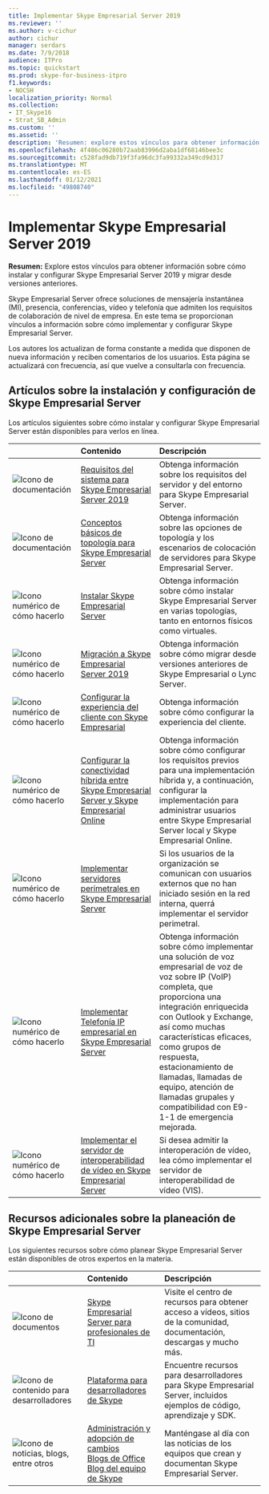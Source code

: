 ```yaml
---
title: Implementar Skype Empresarial Server 2019
ms.reviewer: ''
ms.author: v-cichur
author: cichur
manager: serdars
ms.date: 7/9/2018
audience: ITPro
ms.topic: quickstart
ms.prod: skype-for-business-itpro
f1.keywords:
- NOCSH
localization_priority: Normal
ms.collection:
- IT_Skype16
- Strat_SB_Admin
ms.custom: ''
ms.assetid: ''
description: 'Resumen: explore estos vínculos para obtener información sobre cómo instalar y configurar Skype Empresarial Server 2019.'
ms.openlocfilehash: 4f486c06280b72aab83996d2aba1df68146bee3c
ms.sourcegitcommit: c528fad9db719f3fa96dc3fa99332a349cd9d317
ms.translationtype: MT
ms.contentlocale: es-ES
ms.lasthandoff: 01/12/2021
ms.locfileid: "49808740"
---
```

# <a name="deploy-skype-for-business-server-2019"></a>Implementar Skype Empresarial Server 2019
 
**Resumen:** Explore estos vínculos para obtener información sobre cómo instalar y configurar Skype Empresarial Server 2019 y migrar desde versiones anteriores.
  
Skype Empresarial Server ofrece soluciones de mensajería instantánea (MI), presencia, conferencias, vídeo y telefonía que admiten los requisitos de colaboración de nivel de empresa. En este tema se proporcionan vínculos a información sobre cómo implementar y configurar Skype Empresarial Server. 
  
Los autores los actualizan de forma constante a medida que disponen de nueva información y reciben comentarios de los usuarios. Esta página se actualizará con frecuencia, así que vuelve a consultarla con frecuencia.
   
##  <a name="articles-about-skype-for-business-server-installation-and-configuration"></a>Artículos sobre la instalación y configuración de Skype Empresarial Server

Los artículos siguientes sobre cómo instalar y configurar Skype Empresarial Server están disponibles para verlos en línea. 
  
||Contenido|Descripción|
|:-----|:-----|:-----|
|![Icono de documentación](https://docs.microsoft.com/office/media/icons/paragraph-writing-blue.svg)|[Requisitos del sistema para Skype Empresarial Server 2019](../plan/system-requirements.md)  <br/> |Obtenga información sobre los requisitos del servidor y del entorno para Skype Empresarial Server.  <br/> |
|![Icono de documentación](https://docs.microsoft.com/office/media/icons/paragraph-writing-blue.svg)|[Conceptos básicos de topología para Skype Empresarial Server](../../SfbServer/plan-your-deployment/topology-basics/topology-basics.md) <br/> |Obtenga información sobre las opciones de topología y los escenarios de colocación de servidores para Skype Empresarial Server.  <br/> |
|![Icono numérico de cómo hacerlo](https://docs.microsoft.com/office/media/icons/list-123-blue.svg)|[Instalar Skype Empresarial Server](../../SfbServer/deploy/install/install.md)<br/> |Obtenga información sobre cómo instalar Skype Empresarial Server en varias topologías, tanto en entornos físicos como virtuales.  <br/> |
|![Icono numérico de cómo hacerlo](https://docs.microsoft.com/office/media/icons/list-123-blue.svg)| [Migración a Skype Empresarial Server 2019](../migration/migration-to-skype-for-business-server-2019.md) <br/> |Obtenga información sobre cómo migrar desde versiones anteriores de Skype Empresarial o Lync Server.  <br/> |
|![Icono numérico de cómo hacerlo](https://docs.microsoft.com/office/media/icons/list-123-blue.svg)|[Configurar la experiencia del cliente con Skype Empresarial](../../SfbServer/deploy/deploy-clients/configure-the-client-experience.md) <br/> |Obtenga información sobre cómo configurar la experiencia del cliente.  <br/> |
|![Icono numérico de cómo hacerlo](https://docs.microsoft.com/office/media/icons/list-123-blue.svg)| [Configurar la conectividad híbrida entre Skype Empresarial Server y Skype Empresarial Online](../../SfbHybrid/hybrid/configure-hybrid-connectivity.md) <br/> |Obtenga información sobre cómo configurar los requisitos previos para una implementación híbrida y, a continuación, configurar la implementación para administrar usuarios entre Skype Empresarial Server local y Skype Empresarial Online.  <br/> |
|![Icono numérico de cómo hacerlo](https://docs.microsoft.com/office/media/icons/list-123-blue.svg)| [Implementar servidores perimetrales en Skype Empresarial Server](../../SfbServer/deploy/deploy-edge-server/deploy-edge-servers.md) <br/> |Si los usuarios de la organización se comunican con usuarios externos que no han iniciado sesión en la red interna, querrá implementar el servidor perimetral.  <br/> |
|![Icono numérico de cómo hacerlo](https://docs.microsoft.com/office/media/icons/list-123-blue.svg)| [Implementar Telefonía IP empresarial en Skype Empresarial Server](../../SfbServer/deploy/deploy-enterprise-voice/deploy-enterprise-voice.md) <br/> |Obtenga información sobre cómo implementar una solución de voz empresarial de voz de voz sobre IP (VoIP) completa, que proporciona una integración enriquecida con Outlook y Exchange, así como muchas características eficaces, como grupos de respuesta, estacionamiento de llamadas, llamadas de equipo, atención de llamadas grupales y compatibilidad con E9-1-1 de emergencia mejorada.  <br/> |
| ![Icono numérico de cómo hacerlo](https://docs.microsoft.com/office/media/icons/list-123-blue.svg)| [Implementar el servidor de interoperabilidad de vídeo en Skype Empresarial Server](../../SfbServer/deploy/deploy-video-interop-server/deploy-video-interop-server.md) <br/> |Si desea admitir la interoperación de vídeo, lea cómo implementar el servidor de interoperabilidad de vídeo (VIS).  <br/> |
   
## <a name="additional-resources-about-planning-for-skype-for-business-server"></a>Recursos adicionales sobre la planeación de Skype Empresarial Server

Los siguientes recursos sobre cómo planear Skype Empresarial Server están disponibles de otros expertos en la materia. 
  
||**Contenido**|**Descripción**|
|:-----|:-----|:-----|
|![Icono de documentos](https://docs.microsoft.com/office/media/icons/paragraph-writing-blue.svg)|[Skype Empresarial Server para profesionales de TI](https://go.microsoft.com/fwlink/p/?LinkId=527960) <br/> |Visite el centro de recursos para obtener acceso a vídeos, sitios de la comunidad, documentación, descargas y mucho más.|
|![Icono de contenido para desarrolladores](https://docs.microsoft.com/office/media/icons/developer-blue.svg)|[Plataforma para desarrolladores de Skype](https://go.microsoft.com/fwlink/?LinkId=619775) <br/> |Encuentre recursos para desarrolladores para Skype Empresarial Server, incluidos ejemplos de código, aprendizaje y SDK.  <br/> |
|![Icono de noticias, blogs, entre otros](https://docs.microsoft.com/office/media/icons/blog-site-blue.svg)|[Administración y adopción de cambios](https://go.microsoft.com/fwlink/p/?LinkId=532796) <br/> [Blogs de Office](https://go.microsoft.com/fwlink/p/?LinkId=528899) <br/> [Blog del equipo de Skype](https://go.microsoft.com/fwlink/p/?LinkId=532818) <br/> |Manténgase al día con las noticias de los equipos que crean y documentan Skype Empresarial Server.  <br/> |
   

